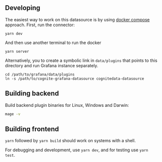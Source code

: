 ## Developing

The easiest way to work on this datasource is by using [docker compose](./docker-compose.yaml) approach. 
First, run the connector:

```
yarn dev
```
And then use another terminal to run the docker

```
yarn server
```

Alternatively, you to create a symbolic link
in `data/plugins` that points to this directory and run Grafana instance separately.

```shell
cd /path/to/grafana/data/plugins
ln -s /path/to/cognite-grafana-datasource cognitedata-datasource
```


## Building backend

Build backend plugin binaries for Linux, Windows and Darwin:

```bash
mage -v
```

## Building frontend

`yarn` followed by `yarn build` should work on systems with a shell.

For debugging and development, use `yarn dev`, and for testing use `yarn test`.
